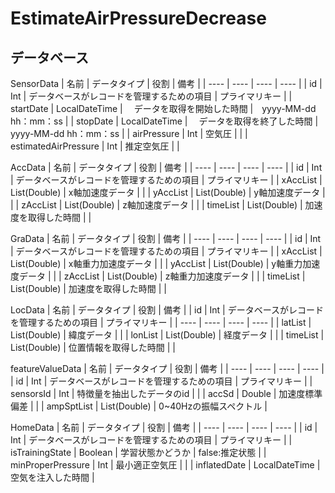 # EstimateAirPressureDecrease

## データベース

SensorData
| 名前 | データタイプ | 役割 | 備考 |
| ---- | ---- | ---- | ---- |
| id | Int | データベースがレコードを管理するための項目 | プライマリキー |
| startDate | LocalDateTime |　 データを取得を開始した時間 |　yyyy-MM-dd hh：mm：ss |
| stopDate |  LocalDateTime |　 データを取得を終了した時間 |　yyyy-MM-dd hh：mm：ss |
| airPressure | Int | 空気圧 | |
| estimatedAirPressure | Int | 推定空気圧 | |

AccData
| 名前 | データタイプ | 役割 | 備考 |
| ---- | ---- | ---- | ---- |
| id | Int | データベースがレコードを管理するための項目 | プライマリキー |
| xAccList | List(Double) | x軸加速度データ | |
| yAccList | List(Double) | y軸加速度データ | |
| zAccList | List(Double) | z軸加速度データ | |
| timeList | List(Double) | 加速度を取得した時間 | |

GraData
| 名前 | データタイプ | 役割 | 備考 |
| ---- | ---- | ---- | ---- |
| id | Int | データベースがレコードを管理するための項目 | プライマリキー |
| xAccList | List(Double) | x軸重力加速度データ | |
| yAccList | List(Double) | y軸重力加速度データ | |
| zAccList | List(Double) | z軸重力加速度データ | |
| timeList | List(Double) | 加速度を取得した時間 | |

LocData
| 名前 | データタイプ | 役割 | 備考 |
| id | Int | データベースがレコードを管理するための項目 | プライマリキー |
| ---- | ---- | ---- | ---- |
| latList | List(Double) | 緯度データ | |
| lonList | List(Double) | 経度データ | |
| timeList | List(Double) | 位置情報を取得した時間 | |


featureValueData
| 名前 | データタイプ | 役割 | 備考 |
| ---- | ---- | ---- | ---- |
| id | Int | データベースがレコードを管理するための項目 | プライマリキー |
| sensorsId | Int | 特徴量を抽出したデータのid |  |
| accSd | Double | 加速度標準偏差 |  |
| ampSptList | List(Double) | 0~40Hzの振幅スペクトル |

HomeData
| 名前 | データタイプ | 役割 | 備考 |
| ---- | ---- | ---- | ---- |
| id | Int | データベースがレコードを管理するための項目 | プライマリキー |
| isTrainingState | Boolean | 学習状態かどうか | false:推定状態 |
| minProperPressure | Int | 最小適正空気圧 |  |
| inflatedDate | LocalDateTime | 空気を注入した時間 |

　

